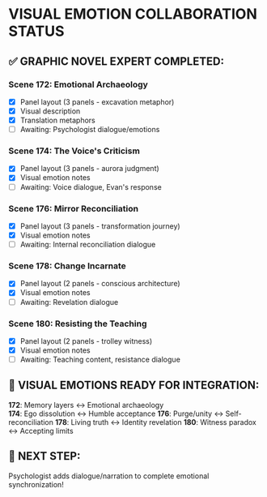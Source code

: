 # VISUAL EMOTION COLLABORATION STATUS

## ✅ GRAPHIC NOVEL EXPERT COMPLETED:

### Scene 172: Emotional Archaeology
- [x] Panel layout (3 panels - excavation metaphor)
- [x] Visual description 
- [x] Translation metaphors
- [ ] Awaiting: Psychologist dialogue/emotions

### Scene 174: The Voice's Criticism
- [x] Panel layout (3 panels - aurora judgment)
- [x] Visual emotion notes
- [ ] Awaiting: Voice dialogue, Evan's response

### Scene 176: Mirror Reconciliation  
- [x] Panel layout (3 panels - transformation journey)
- [x] Visual emotion notes
- [ ] Awaiting: Internal reconciliation dialogue

### Scene 178: Change Incarnate
- [x] Panel layout (2 panels - conscious architecture)
- [x] Visual emotion notes
- [ ] Awaiting: Revelation dialogue

### Scene 180: Resisting the Teaching
- [x] Panel layout (2 panels - trolley witness)
- [x] Visual emotion notes  
- [ ] Awaiting: Teaching content, resistance dialogue

## 🎯 VISUAL EMOTIONS READY FOR INTEGRATION:

**172**: Memory layers ↔️ Emotional archaeology  
**174**: Ego dissolution ↔️ Humble acceptance
**176**: Purge/unity ↔️ Self-reconciliation
**178**: Living truth ↔️ Identity revelation
**180**: Witness paradox ↔️ Accepting limits

## 🤝 NEXT STEP: 
Psychologist adds dialogue/narration to complete emotional synchronization!